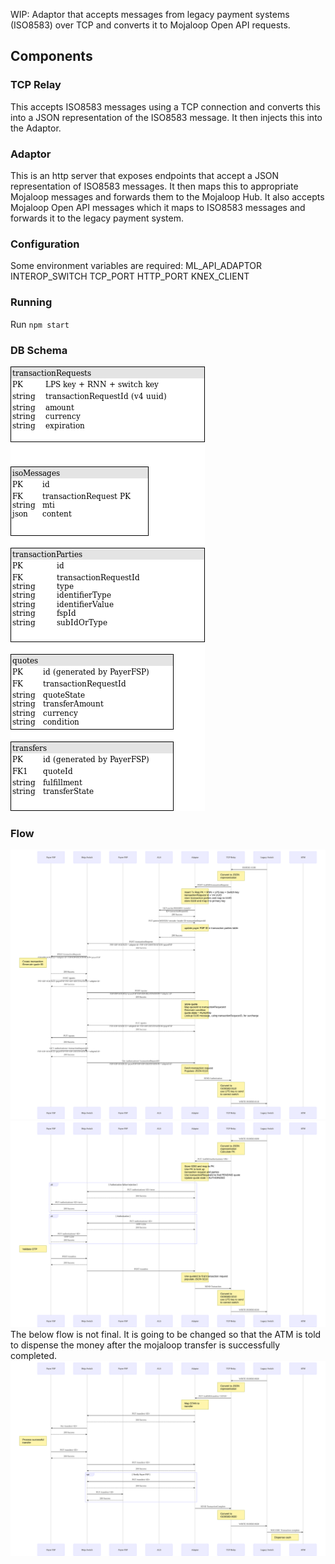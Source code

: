 WIP: Adaptor that accepts messages from legacy payment systems (ISO8583) over TCP and converts it to Mojaloop Open API requests.

## Components
### TCP Relay
This accepts ISO8583 messages using a TCP connection and converts this into a JSON representation of the ISO8583 message. It then injects this into the Adaptor.

### Adaptor
This is an http server that exposes endpoints that accept a JSON representation of ISO8583 messages. It then maps this to appropriate Mojaloop messages and forwards them to the Mojaloop Hub. It also accepts Mojaloop Open API messages which it maps to ISO8583 messages and forwards it to the legacy payment system.

### Configuration
Some environment variables are required:
ML_API_ADAPTOR
INTEROP_SWITCH
TCP_PORT
HTTP_PORT
KNEX_CLIENT

### Running
Run `npm start`

### DB Schema
<img src="./media/Adaptor-database-schema.png" style="background: white"/>

### Flow
<img src="./media/flow-diagram-1.svg" style="background: white"/>
<img src="./media/flow-diagram-2.svg" style="background: white"/>
The below flow is not final. It is going to be changed so that the ATM is told to dispense the money after the mojaloop transfer is successfully completed.
<img src="./media/flow-diagram-3.svg" style="background: white"/>